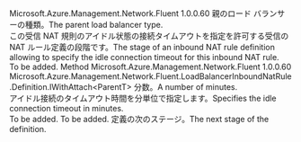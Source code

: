 <Type Name="IWithIdleTimeout&lt;ParentT&gt;" FullName="Microsoft.Azure.Management.Network.Fluent.LoadBalancerInboundNatRule.Definition.IWithIdleTimeout&lt;ParentT&gt;">
  <TypeSignature Language="C#" Value="public interface IWithIdleTimeout&lt;ParentT&gt;" />
  <TypeSignature Language="ILAsm" Value=".class public interface auto ansi abstract IWithIdleTimeout`1&lt;ParentT&gt;" />
  <TypeSignature Language="DocId" Value="T:Microsoft.Azure.Management.Network.Fluent.LoadBalancerInboundNatRule.Definition.IWithIdleTimeout`1" />
  <TypeSignature Language="VB.NET" Value="Public Interface IWithIdleTimeout(Of ParentT)" />
  <TypeSignature Language="F#" Value="type IWithIdleTimeout&lt;'ParentT&gt; = interface" />
  <AssemblyInfo>
    <AssemblyName>Microsoft.Azure.Management.Network.Fluent</AssemblyName>
    <AssemblyVersion>1.0.0.60</AssemblyVersion>
  </AssemblyInfo>
  <TypeParameters>
    <TypeParameter Name="ParentT" />
  </TypeParameters>
  <Interfaces />
  <Docs>
    <typeparam name="ParentT"><span data-ttu-id="ae194-101">親のロード バランサーの種類。</span><span class="sxs-lookup"><span data-stu-id="ae194-101">The parent load balancer type.</span></span></typeparam>
    <summary>
            <span data-ttu-id="ae194-102">この受信 NAT 規則のアイドル状態の接続タイムアウトを指定を許可する受信の NAT ルール定義の段階です。</span><span class="sxs-lookup"><span data-stu-id="ae194-102">The stage of an inbound NAT rule definition allowing to specify the idle connection timeout for this inbound NAT rule.</span></span>
            </summary>
    <remarks>To be added.</remarks>
  </Docs>
  <Members>
    <Member MemberName="WithIdleTimeoutInMinutes">
      <MemberSignature Language="C#" Value="public Microsoft.Azure.Management.Network.Fluent.LoadBalancerInboundNatRule.Definition.IWithAttach&lt;ParentT&gt; WithIdleTimeoutInMinutes (int minutes);" />
      <MemberSignature Language="ILAsm" Value=".method public hidebysig newslot virtual instance class Microsoft.Azure.Management.Network.Fluent.LoadBalancerInboundNatRule.Definition.IWithAttach`1&lt;!ParentT&gt; WithIdleTimeoutInMinutes(int32 minutes) cil managed" />
      <MemberSignature Language="DocId" Value="M:Microsoft.Azure.Management.Network.Fluent.LoadBalancerInboundNatRule.Definition.IWithIdleTimeout`1.WithIdleTimeoutInMinutes(System.Int32)" />
      <MemberSignature Language="VB.NET" Value="Public Function WithIdleTimeoutInMinutes (minutes As Integer) As IWithAttach(Of ParentT)" />
      <MemberSignature Language="F#" Value="abstract member WithIdleTimeoutInMinutes : int -&gt; Microsoft.Azure.Management.Network.Fluent.LoadBalancerInboundNatRule.Definition.IWithAttach&lt;'ParentT&gt;" Usage="iWithIdleTimeout.WithIdleTimeoutInMinutes minutes" />
      <MemberType>Method</MemberType>
      <AssemblyInfo>
        <AssemblyName>Microsoft.Azure.Management.Network.Fluent</AssemblyName>
        <AssemblyVersion>1.0.0.60</AssemblyVersion>
      </AssemblyInfo>
      <ReturnValue>
        <ReturnType>Microsoft.Azure.Management.Network.Fluent.LoadBalancerInboundNatRule.Definition.IWithAttach&lt;ParentT&gt;</ReturnType>
      </ReturnValue>
      <Parameters>
        <Parameter Name="minutes" Type="System.Int32" />
      </Parameters>
      <Docs>
        <param name="minutes"><span data-ttu-id="ae194-103">分数。</span><span class="sxs-lookup"><span data-stu-id="ae194-103">A number of minutes.</span></span></param>
        <summary>
            <span data-ttu-id="ae194-104">アイドル接続のタイムアウト時間を分単位で指定します。</span><span class="sxs-lookup"><span data-stu-id="ae194-104">Specifies the idle connection timeout in minutes.</span></span>
            </summary>
        <returns>To be added.</returns>
        <remarks>To be added.</remarks>
        <return><span data-ttu-id="ae194-105">定義の次のステージ。</span><span class="sxs-lookup"><span data-stu-id="ae194-105">The next stage of the definition.</span></span></return>
      </Docs>
    </Member>
  </Members>
</Type>